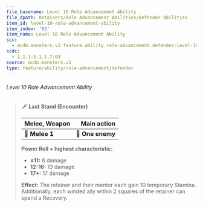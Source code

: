 ```yaml
---
file_basename: Level 10 Role Advancement Ability
file_dpath: Retainers/Role Advancement Abilities/Defender abilities
item_id: level-10-role-advancement-ability
item_index: '03'
item_name: Level 10 Role Advancement Ability
scc:
  - mcdm.monsters.v1:feature.ability.role-advancement.defender:level-10-role-advancement-ability
scdc:
  - 1.1.1:3.1.1.7:03
source: mcdm.monsters.v1
type: feature/ability/role-advancement/defender
---
```


###### Level 10 Role Advancement Ability

> 🗡 **Last Stand (Encounter)**
>
> | **Melee, Weapon** |  **Main action** |
> | ----------------- | ---------------: |
> | **📏 Melee 1**    | **🎯 One enemy** |
>
> **Power Roll + highest characteristic:**
>
> - **≤11:** 8 damage
> - **12-16:** 13 damage
> - **17+:** 17 damage
>
> **Effect:** The retainer and their mentor each gain 10 temporary Stamina. Additionally, each winded ally within 2 squares of the retainer can spend a Recovery.
